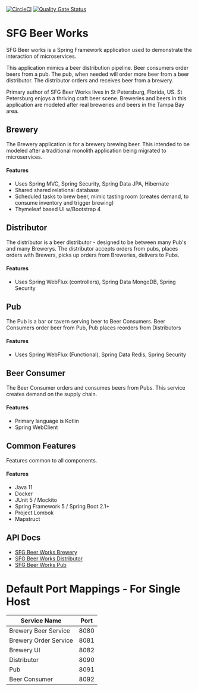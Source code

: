 [![CircleCI](https://circleci.com/gh/sfg-beer-works/sfg-beer-works.svg?style=svg)](https://circleci.com/gh/sfg-beer-works/sfg-beer-works)
[![Quality Gate Status](https://sonarcloud.io/api/project_badges/measure?project=sfg-beer-works_sfg-beer-works&metric=alert_status)](https://sonarcloud.io/dashboard?id=sfg-beer-works_sfg-beer-works)
# SFG Beer Works
SFG Beer works is a Spring Framework application used to demonstrate the interaction of microservices.

This application mimics a beer distribution pipeline. Beer consumers order beers from a pub. The pub, 
when needed will order more beer from a beer distributor. The distributor orders and receives beer from
a brewery.

Primary author of SFG Beer Works lives in St Petersburg, Florida, US. St Petersburg enjoys a thriving
craft beer scene. Breweries and beers in this application are modeled after real breweries and beers 
in the Tampa Bay area.

## Brewery
The Brewery application is for a brewery brewing beer. This intended to be modeled after a traditional 
monolith application being migrated to microservices. 
#### Features
* Uses Spring MVC, Spring Security, Spring Data JPA, Hibernate
* Shared shared relational database
* Scheduled tasks to brew beer, mimic tasting room (creates demand, to consume inventory and trigger brewing)
* Thymeleaf based UI w/Bootstrap 4

## Distributor
The distributor is a beer distributor - designed to be between many Pub's and many Brewerys. The distributor accepts 
orders from pubs, places orders with Brewers, picks up orders from Breweries, delivers to Pubs.
#### Features
* Uses Spring WebFlux (controllers), Spring Data MongoDB, Spring Security

## Pub
The Pub is a bar or tavern serving beer to Beer Consumers. Beer Consumers order beer from Pub, Pub places reorders 
from Distributors
#### Features
* Uses Spring WebFlux (Functional), Spring Data Redis, Spring Security

## Beer Consumer
The Beer Consumer orders and consumes beers from Pubs. This service creates demand on the supply chain.
#### Features
* Primary language is Kotlin
* Spring WebClient

## Common Features
Features common to all components.
#### Features
* Java 11
* Docker
* JUnit 5 / Mockito
* Spring Framework 5 / Spring Boot 2.1+
* Project Lombok
* Mapstruct

## API Docs
* [SFG Beer Works Brewery](https://sfg-beer-works.github.io/brewery-api/)
* [SFG Beer Works Distributor](https://sfg-beer-works.github.io/distributor-api/)
* [SFG Beer Works Pub](https://sfg-beer-works.github.io/pub-api/)

# Default Port Mappings - For Single Host

| Service Name | Port | 
| --------| -----|
| Brewery Beer Service | 8080 |
| Brewery Order Service | 8081 |
| Brewery UI | 8082 |
| Distributor | 8090 | 
| Pub | 8091 |
| Beer Consumer | 8092